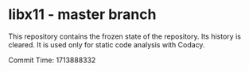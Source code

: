 # libx11 - master branch

This repository contains the frozen state of the repository.
Its history is cleared. It is used only for static code
analysis with Codacy.

Commit Time: 1713888332